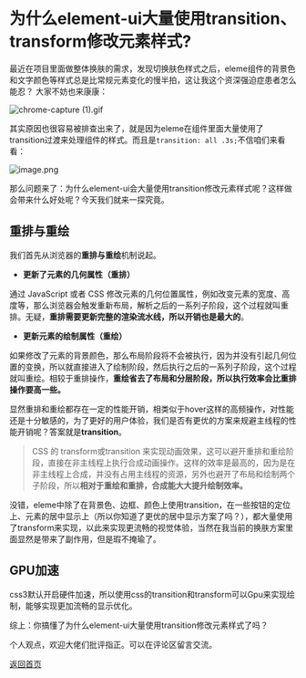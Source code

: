 # 为什么element-ui大量使用transition、transform修改元素样式?

最近在项目里面做整体换肤的需求，发现切换肤色样式之后，eleme组件的背景色和文字颜色等样式总是比常规元素变化的慢半拍，这让我这个资深强迫症患者怎么能忍？
大家不妨也来康康：

![chrome-capture (1).gif](https://p9-juejin.byteimg.com/tos-cn-i-k3u1fbpfcp/5478a3d2007646f7855a3b49be29f3d7~tplv-k3u1fbpfcp-watermark.image?)

其实原因也很容易被排查出来了，就是因为eleme在组件里面大量使用了transition过渡来处理组件的样式。而且是`transition: all .3s;`不信咱们来看看：

![image.png](https://p3-juejin.byteimg.com/tos-cn-i-k3u1fbpfcp/5adbc0d059da4bd484628014da4b5ea6~tplv-k3u1fbpfcp-watermark.image?)

那么问题来了：为什么element-ui会大量使用transition修改元素样式呢？这样做会带来什么好处呢？今天我们就来一探究竟。

## 重排与重绘
我们首先从浏览器的**重排与重绘**机制说起。
-   **更新了元素的几何属性（重排）**

通过 JavaScript 或者 CSS 修改元素的几何位置属性，例如改变元素的宽度、高度等，那么浏览器会触发重新布局，解析之后的一系列子阶段，这个过程就叫重排。无疑，**重排需要更新完整的渲染流水线，所以开销也是最大的**。

-   **更新元素的绘制属性（重绘）**

如果修改了元素的背景颜色，那么布局阶段将不会被执行，因为并没有引起几何位置的变换，所以就直接进入了绘制阶段，然后执行之后的一系列子阶段，这个过程就叫重绘。相较于重排操作，**重绘省去了布局和分层阶段，所以执行效率会比重排操作要高一些。**

显然重排和重绘都存在一定的性能开销，相类似于hover这样的高频操作，对性能还是十分敏感的，为了更好的用户体验，我们是否有更优的方案来规避主线程的性能开销呢？答案就是**transition**。
> CSS 的 transform或transition 来实现动画效果，这可以避开重排和重绘阶段，直接在非主线程上执行合成动画操作。这样的效率是最高的，因为是在非主线程上合成，并没有占用主线程的资源，另外也避开了布局和绘制两个子阶段，所以**相对于重绘和重排，合成能大大提升绘制效率。**

没错，eleme中除了在背景色、边框、颜色上使用transition，在一些按钮的定位上、元素的居中显示上（所以你知道了更优的居中显示方案了吗？），都大量使用了transform来实现，以此来实现更流畅的视觉体验，当然在我当前的换肤方案里面显然是带来了副作用，但是瑕不掩瑜了。

## GPU加速
css3默认开启硬件加速，所以使用css的transition和transform可以Gpu来实现绘制，能够实现更加流畅的显示优化。

综上：你搞懂了为什么element-ui大量使用transition修改元素样式了吗？

个人观点，欢迎大佬们批评指正。可以在评论区留言交流。


[返回首页](/)

